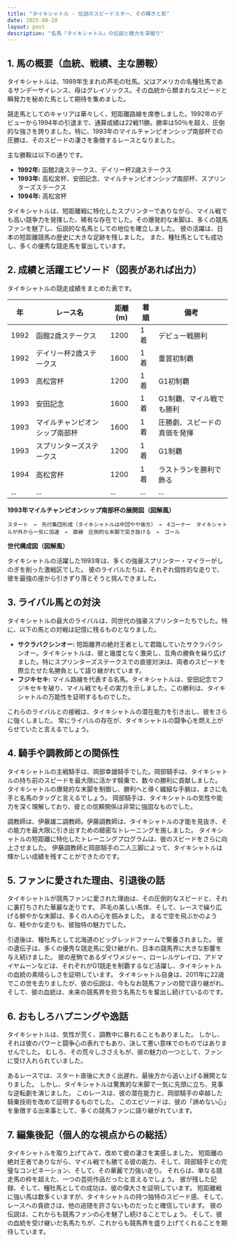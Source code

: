 ```yaml
---
title: "タイキシャトル - 伝説のスピードスター、その輝きと影"
date: 2025-08-28
layout: post
description: "名馬『タイキシャトル』の伝説と魅力を深堀り"
---
```


## 1. 馬の概要（血統、戦績、主な勝鞍）

タイキシャトルは、1989年生まれの芦毛の牡馬。父はアメリカの名種牡馬であるサンデーサイレンス、母はグレイソックス。その血統から類まれなスピードと瞬発力を秘めた馬として期待を集めました。

競走馬としてのキャリアは華々しく、短距離路線を席巻しました。1992年のデビューから1994年の引退まで、通算成績は22戦11勝。勝率は50％を超え、圧倒的な強さを誇りました。特に、1993年のマイルチャンピオンシップ南部杯での圧勝は、そのスピードの凄さを象徴するレースとなりました。

主な勝鞍は以下の通りです。

* **1992年:**  函館2歳ステークス、デイリー杯2歳ステークス
* **1993年:**  高松宮杯、安田記念、マイルチャンピオンシップ南部杯、スプリンターズステークス
* **1994年:**  高松宮杯


タイキシャトルは、短距離戦に特化したスプリンターでありながら、マイル戦でも高い競争力を発揮した、稀有な存在でした。その爆発的な末脚は、多くの競馬ファンを魅了し、伝説的な名馬としての地位を確立しました。  彼の活躍は、日本の短距離競馬の歴史に大きな足跡を残しました。  また、種牡馬としても成功し、多くの優秀な競走馬を輩出しています。


## 2. 成績と活躍エピソード（図表があれば出力）

タイキシャトルの競走成績をまとめた表です。


| 年 | レース名 | 距離(m) | 着順 | 備考 |
|---|---|---|---|---|
| 1992 | 函館2歳ステークス | 1200 | 1着 | デビュー戦勝利 |
| 1992 | デイリー杯2歳ステークス | 1600 | 1着 | 重賞初制覇 |
| 1993 | 高松宮杯 | 1200 | 1着 | G1初制覇 |
| 1993 | 安田記念 | 1600 | 1着 | G1制覇、マイル戦でも勝利 |
| 1993 | マイルチャンピオンシップ南部杯 | 1600 | 1着 | 圧勝劇、スピードの真価を発揮 |
| 1993 | スプリンターズステークス | 1200 | 1着 | G1制覇 |
| 1994 | 高松宮杯 | 1200 | 1着 | ラストランを勝利で飾る |
| ... | ... | ... | ... | ... |


**1993年マイルチャンピオンシップ南部杯の展開図（図解風）**

```
スタート　→　先行集団形成（タイキシャトルは中団やや後方）　→　4コーナー　タイキシャトルが外から一気に加速　→　直線　圧倒的な末脚で突き抜ける　→　ゴール
```

**世代構成図（図解風）**

タイキシャトルの活躍した1993年は、多くの強豪スプリンター・マイラーがしのぎを削った激戦区でした。  彼のライバルたちは、それぞれ個性的な走りで、彼を最強の座から引きずり落とそうと挑んできました。


## 3. ライバル馬との対決

タイキシャトルの最大のライバルは、同世代の強豪スプリンターたちでした。特に、以下の馬との対戦は記憶に残るものとなりました。

* **サクラバクシンオー:**  短距離界の絶対王者として君臨していたサクラバクシンオー。タイキシャトルは、彼と幾度となく激突し、互角の勝負を繰り広げました。特にスプリンターズステークスでの直接対決は、両者のスピードを際立たせた名勝負として語り継がれています。
* **フジキセキ:**  マイル路線を代表する名馬。タイキシャトルは、安田記念でフジキセキを破り、マイル戦でもその実力を示しました。この勝利は、タイキシャトルの万能性を証明するものでした。


これらのライバルとの接戦は、タイキシャトルの潜在能力を引き出し、彼をさらに強くしました。  常にライバルの存在が、タイキシャトルの闘争心を燃え上がらせていたと言えるでしょう。


## 4. 騎手や調教師との関係性

タイキシャトルの主戦騎手は、岡部幸雄騎手でした。岡部騎手は、タイキシャトルの持ち前のスピードを最大限に活かす騎乗で、数々の勝利に貢献しました。  タイキシャトルの爆発的な末脚を制御し、勝利へと導く繊細な手腕は、まさに名手と名馬のタッグと言えるでしょう。  岡部騎手は、タイキシャトルの気性や能力を深く理解しており、彼との信頼関係は非常に強固なものでした。

調教師は、伊藤雄二調教師。伊藤調教師は、タイキシャトルの才能を見抜き、その能力を最大限に引き出すための緻密なトレーニングを施しました。  タイキシャトルの短距離に特化したトレーニングプログラムは、彼のスピードをさらに向上させました。  伊藤調教師と岡部騎手の二人三脚によって、タイキシャトルは輝かしい成績を残すことができたのです。


## 5. ファンに愛された理由、引退後の話

タイキシャトルが競馬ファンに愛された理由は、その圧倒的なスピードと、それに裏打ちされた華麗な走りです。  芦毛の美しい馬体、そして、レースで繰り広げる鮮やかな末脚は、多くの人の心を掴みました。  まるで空を飛ぶかのような、軽やかな走りも、彼独特の魅力でした。

引退後は、種牡馬として北海道のビッグレッドファームで繋養されました。  彼の遺伝子は、多くの優秀な競走馬に受け継がれ、日本の競馬界に大きな影響を与え続けました。  彼の産駒であるダイワメジャー、ローレルゲレイロ、アドマイヤムーンなどは、それぞれがG1競走を制覇するなど活躍し、タイキシャトルの血統の素晴らしさを証明しています。  タイキシャトル自身は、2011年に22歳でこの世を去りましたが、彼の伝説は、今もなお競馬ファンの間で語り継がれ、そして、彼の血統は、未来の競馬界を担う名馬たちを輩出し続けているのです。


## 6. おもしろハプニングや逸話

タイキシャトルは、気性が荒く、調教中に暴れることもありました。  しかし、それは彼のパワーと闘争心の表れでもあり、決して悪い意味でのものではありませんでした。  むしろ、その荒々しささえもが、彼の魅力の一つとして、ファンに受け入れられていました。

あるレースでは、スタート直後に大きく出遅れ、最後方から追い上げる展開となりました。  しかし、タイキシャトルは驚異的な末脚で一気に先頭に立ち、見事な逆転劇を演じました。  このレースは、彼の潜在能力と、岡部騎手の卓越した騎乗技術を改めて証明するものでした。  このエピソードは、彼の「諦めない心」を象徴する出来事として、多くの競馬ファンに語り継がれています。


## 7. 編集後記（個人的な視点からの総括）

タイキシャトルを取り上げてみて、改めて彼の凄さを実感しました。  短距離の絶対王者でありながら、マイル戦でも勝てる彼の能力、そして、岡部騎手との完璧なコンビネーション、そして、その華麗で力強い走り。  それらは、単なる競走馬の枠を超えた、一つの芸術作品だったと言えるでしょう。  彼が残した記録、そして、種牡馬としての成功は、彼の偉大さを証明しています。  短距離戦に強い馬は数多くいますが、タイキシャトルの持つ独特のスピード感、そして、レースへの貪欲さは、他の追随を許さないものだったと確信しています。  彼の伝説は、これからも競馬ファンの心を魅了し続けることでしょう。  そして、彼の血統を受け継いだ名馬たちが、これからも競馬界を盛り上げてくれることを期待しています。
